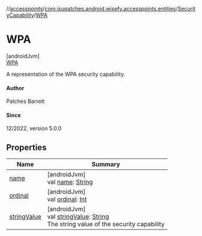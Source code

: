 //[accesspoints](../../../../index.md)/[com.isupatches.android.wisefy.accesspoints.entities](../../index.md)/[SecurityCapability](../index.md)/[WPA](index.md)

# WPA

[androidJvm]\
[WPA](index.md)

A representation of the WPA security capability.

#### Author

Patches Barrett

#### Since

12/2022, version 5.0.0

## Properties

| Name | Summary |
|---|---|
| [name](../-w-p-a3/index.md#-372974862%2FProperties%2F2111858834) | [androidJvm]<br>val [name](../-w-p-a3/index.md#-372974862%2FProperties%2F2111858834): [String](https://kotlinlang.org/api/latest/jvm/stdlib/kotlin/-string/index.html) |
| [ordinal](../-w-p-a3/index.md#-739389684%2FProperties%2F2111858834) | [androidJvm]<br>val [ordinal](../-w-p-a3/index.md#-739389684%2FProperties%2F2111858834): [Int](https://kotlinlang.org/api/latest/jvm/stdlib/kotlin/-int/index.html) |
| [stringValue](../string-value.md) | [androidJvm]<br>val [stringValue](../string-value.md): [String](https://kotlinlang.org/api/latest/jvm/stdlib/kotlin/-string/index.html)<br>The string value of the security capability |
